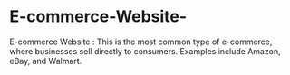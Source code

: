 # E-commerce-Website-
E-commerce Website : This is the most common type of e-commerce, where businesses sell directly to consumers. Examples include Amazon, eBay, and Walmart.
